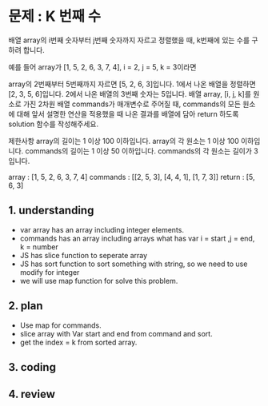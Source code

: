 # 문제 : K 번째 수

배열 array의 i번째 숫자부터 j번째 숫자까지 자르고 정렬했을 때, k번째에 있는 수를 구하려 합니다.

예를 들어 array가 [1, 5, 2, 6, 3, 7, 4], i = 2, j = 5, k = 3이라면

array의 2번째부터 5번째까지 자르면 [5, 2, 6, 3]입니다.
1에서 나온 배열을 정렬하면 [2, 3, 5, 6]입니다.
2에서 나온 배열의 3번째 숫자는 5입니다.
배열 array, [i, j, k]를 원소로 가진 2차원 배열 commands가 매개변수로 주어질 때, commands의 모든 원소에 대해 앞서 설명한 연산을 적용했을 때 나온 결과를 배열에 담아 return 하도록 solution 함수를 작성해주세요.

제한사항
array의 길이는 1 이상 100 이하입니다.
array의 각 원소는 1 이상 100 이하입니다.
commands의 길이는 1 이상 50 이하입니다.
commands의 각 원소는 길이가 3입니다.


array : [1, 5, 2, 6, 3, 7, 4]
commands : [[2, 5, 3], [4, 4, 1], [1, 7, 3]]
return : [5, 6, 3]

## 1. understanding
- var array has an array including integer elements.
- commands has an array including arrays what has var i = start ,j = end, k = number
- JS has slice function to seperate array
- JS has sort function to sort something with string, so we need to use modify for integer
- we will use map function for solve this problem.
## 2. plan
- Use map for commands.
- slice array with Var start and end  from command and sort.
- get the index = k from sorted array.

## 3. coding
## 4. review
